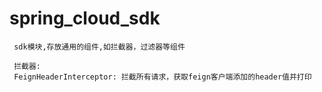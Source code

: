 # spring_cloud_sdk

     sdk模块,存放通用的组件,如拦截器，过滤器等组件
     
     拦截器:
     FeignHeaderInterceptor: 拦截所有请求，获取feign客户端添加的header值并打印
